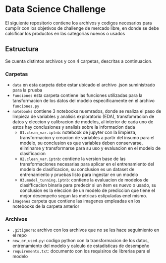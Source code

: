 # Data Science Challenge

El siguiente repositorio contiene los archivos y codigos necesarios para cumplir con los objetivos de challenge de mercado libre, en donde se debe calsificar los productos en las categorias nuevos o usados

## Estructura
Se cuenta distintos archivos y con 4 carpetas, descritas a continuacion.
### Carpetas
* `data` en esta carpeta debe estar ubicado el archivo .json suministrado para la prueba
* `Funciones` esta carpeta contiene las funciones utilizadas para la tansformacion de los datos del modelo especificamente en el archivo `funciones.py`
* `notebooks` contiene 3 notebooks nuemrados, donde se realiza el paso de limpieza de variables y analisis exploratorio (EDA), transfomracion de datos y eleccion y calibracion de modelos, al interior de cada uno de estos hay conclusiones y analisis sobre la informacion dada
  * `01.clean_var.iptnb`: notebook de jupyter con la limpieza, transformacion y creacion de variables a partir del insumo para el modelo, su conclusion es que variables deben conservarse, eliminarse y transformarse para su uso y evaluacion en el modelo de clasificacion
  * `02.clean_var.iptnb`: contiene la version base de las transformaciones necesarias para aplicar en el entrenamiento del modelo de clasificacion, su conclusion es un dataset de entrenamiento y pruebas listo para ingestar en un modelo
  * `03.model_tunning.iptnb`: contiene la evaluacion de modelos de clasifficacion binaria para predecir si un item es nuevo o usado, su conclusion es la eleccion de un modelo de prediccion que tiene el mejor desempeño segun las metricas estipuladas enel mismo.
* `imagenes` carpeta que contiene las imagenes empleadas en los notebooks de la carpeta anterior
### Archivos
* `.gitignore`: archivo con los archivos que no se les hace seguimiento en el repo
* `new_or_used.py`: codigo python con la transformacion de los datos, entrenamiento del modelo y calculo de estadisticas de desempeño
* `requirements.txt`: documento con los requisiros de librerias para el modelo



